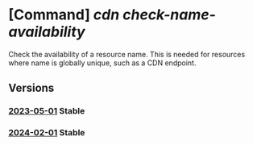 # [Command] _cdn check-name-availability_

Check the availability of a resource name. This is needed for resources where name is globally unique, such as a CDN endpoint.

## Versions

### [2023-05-01](/Resources/mgmt-plane/L3Byb3ZpZGVycy9taWNyb3NvZnQuY2RuL2NoZWNrbmFtZWF2YWlsYWJpbGl0eQ==/2023-05-01.xml) **Stable**

<!-- mgmt-plane /providers/microsoft.cdn/checknameavailability 2023-05-01 -->

### [2024-02-01](/Resources/mgmt-plane/L3Byb3ZpZGVycy9taWNyb3NvZnQuY2RuL2NoZWNrbmFtZWF2YWlsYWJpbGl0eQ==/2024-02-01.xml) **Stable**

<!-- mgmt-plane /providers/microsoft.cdn/checknameavailability 2024-02-01 -->
